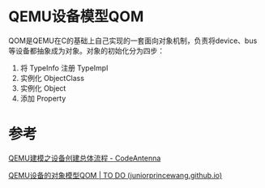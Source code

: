 # QEMU设备模型QOM

QOM是QEMU在C的基础上自己实现的一套面向对象机制，负责将device、bus等设备都抽象成为对象。对象的初始化分为四步：

1. 将 TypeInfo 注册 TypeImpl
2. 实例化 ObjectClass
3. 实例化 Object
4. 添加 Property

















# 参考

[QEMU建模之设备创建总体流程 - CodeAntenna](https://codeantenna.com/a/U3KxKIbire)

[QEMU设备的对象模型QOM | TO DO (juniorprincewang.github.io)](http://juniorprincewang.github.io/2018/07/23/qemu源码添加设备/)
